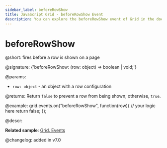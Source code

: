 ```yaml
---
sidebar_label: beforeRowShow
title: JavaScript Grid - beforeRowShow Event 
description: You can explore the beforeRowShow event of Grid in the documentation of the DHTMLX JavaScript UI library. Browse developer guides and API reference, try out code examples and live demos, and download a free 30-day evaluation version of DHTMLX Suite.
---
```


# beforeRowShow

@short: fires before a row is shown on a page

@signature: {'beforeRowShow: (row: object) => boolean | void;'}

@params:
- `row: object` - an object with a row configuration

@returns:
Return `false` to prevent a row from being shown; otherwise, `true`.

@example:
grid.events.on("beforeRowShow", function(row){
    // your logic here
    return false;
});

@descr:

**Related sample**: [Grid. Events](https://snippet.dhtmlx.com/9zeyp4ds)

@changelog: added in v7.0
